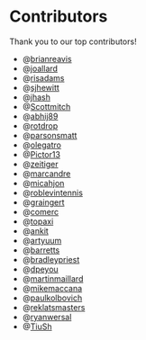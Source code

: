 # Contributors

Thank you to our top contributors!

 - @[brianreavis](https://github.com/brianreavis)
 - @[joallard](https://github.com/joallard)
 - @[risadams](https://github.com/risadams)
 - @[sjhewitt](https://github.com/sjhewitt)
 - @[jhash](https://github.com/jhash)
 - @[Scottmitch](https://github.com/Scottmitch)
 - @[abhij89](https://github.com/abhij89)
 - @[rotdrop](https://github.com/rotdrop)
 - @[parsonsmatt](https://github.com/parsonsmatt)
 - @[olegatro](https://github.com/olegatro)
 - @[Pictor13](https://github.com/Pictor13)
 - @[zeitiger](https://github.com/zeitiger)
 - @[marcandre](https://github.com/marcandre)
 - @[micahjon](https://github.com/micahjon)
 - @[roblevintennis](https://github.com/roblevintennis)
 - @[graingert](https://github.com/graingert)
 - @[comerc](https://github.com/comerc)
 - @[topaxi](https://github.com/topaxi)
 - @[ankit](https://github.com/ankit)
 - @[artyuum](https://github.com/artyuum)
 - @[barretts](https://github.com/barretts)
 - @[bradleypriest](https://github.com/bradleypriest)
 - @[dpeyou](https://github.com/dpeyou)
 - @[martinmaillard](https://github.com/martinmaillard)
 - @[mikemaccana](https://github.com/mikemaccana)
 - @[paulkolbovich](https://github.com/paulkolbovich)
 - @[reklatsmasters](https://github.com/reklatsmasters)
 - @[ryanwersal](https://github.com/ryanwersal)
 - @[TiuSh](https://github.com/TiuSh)
